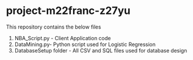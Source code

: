 # project-m22franc-z27yu

This repository contains the below files

1. NBA_Script.py - Client Application code
2. DataMining.py- Python script used for Logistic Regression
3. DatabaseSetup folder - All CSV and SQL files used for database design
